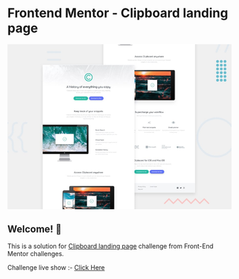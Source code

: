 # Frontend Mentor - Clipboard landing page

![Design preview for the Clipboard landing page coding challenge](./design/desktop-preview.jpg)

## Welcome! 👋

This is a solution for [Clipboard landing page](https://www.frontendmentor.io/challenges/clipboard-landing-page-5cc9bccd6c4c91111378ecb9) challenge from Front-End Mentor challenges.<br>

Challenge live show :- [Click Here](https://ahmed-elbalouty.github.io/Clipboard-landing-page/)

